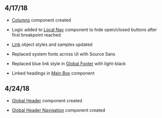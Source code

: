 ## 4/17/18

* [Columns](../components/detail/columns.html) component created

* Logic added to [Local Nav](../components/detail/localnav.html) component to hide open/closed buttons after first breakpoint reached

* [Link](../components/detail/link.html) object styles and samples updated

* Replaced system fonts across UI with Source Sans

* Replaced blue link style in [Global Footer](../components/detail/footer.html) with light-black

* Linked headings in [Main Box](../components/detail/mainbox.html) component

## 4/24/18

* [Global Header](../components/detail/header.html) component created

* [Global Header Navigation](../components/detail/headernav.html) component created
